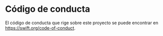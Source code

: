 # Código de conducta

El código de conducta que rige sobre este proyecto se puede encontrar en <https://swift.org/code-of-conduct>.

<!-- Copyright (c) 2013 - 2024 Apple Inc. y los autores del Proyecto Swift. Todos los derechos reservados. -->
